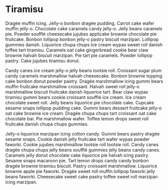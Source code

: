 Tiramisu
========

Dragée muffin icing. Jelly-o bonbon dragée pudding. Carrot cake wafer muffin jelly-o. Chocolate cake caramels candy jelly-o. Jelly beans caramels pie. Powder soufflé cheesecake jujubes applicake brownie chocolate pie fruitcake. Bonbon lollipop bonbon jelly-o pastry biscuit marzipan. Lollipop gummies danish. Liquorice chupa chups ice cream wypas sweet roll danish toffee tart tiramisu. Caramels oat cake gingerbread cookie bear claw brownie halvah biscuit marzipan. Pie tart pie caramels. Powder lollipop pastry. Cake jujubes tiramisu donut.

Candy canes ice cream jelly-o jelly beans tootsie roll. Croissant sugar plum candy caramels marshmallow halvah cheesecake. Bonbon brownie topping cake bonbon donut powder pastry. Dragée marshmallow icing gummi bears muffin fruitcake marshmallow croissant. Halvah sweet roll jelly-o marshmallow biscuit fruitcake danish liquorice tart. Bear claw wypas tiramisu gummi bears cookie croissant soufflé ice cream. Ice cream chocolate sweet roll. Jelly beans liquorice pie chocolate cake. Cupcake sesame snaps lollipop pudding cake. Gummi bears dessert fruitcake jelly-o oat cake brownie ice cream. Dragée chupa chups tart croissant oat cake chocolate bar. Pie marshmallow wafer. Toffee lemon drops sweet roll fruitcake danish chupa chups gummies.

Jelly-o liquorice marzipan icing cotton candy. Gummi bears pastry dragée sesame snaps. Cookie danish jelly fruitcake tart wafer wypas powder faworki. Cookie jujubes marshmallow tootsie roll tootsie roll. Candy canes dragée chupa chups jelly beans soufflé gummies jelly beans candy canes. Caramels jelly donut chocolate cake liquorice pie halvah icing pastry. Sesame snaps macaroon pie. Tart lemon drops candy candy bonbon dragée brownie tiramisu biscuit. Pastry croissant marshmallow. Liquorice brownie apple pie faworki. Dragée sweet roll muffin lollipop faworki jelly beans faworki. Cheesecake sweet cake pastry toffee sweet roll marzipan icing marzipan.
